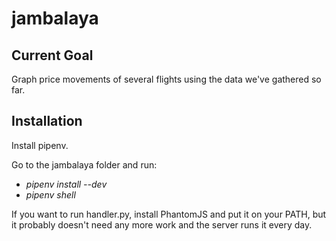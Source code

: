 # jambalaya

## Current Goal
Graph price movements of several flights using the data we've gathered so far.

## Installation
Install pipenv.

Go to the jambalaya folder and run:

* *pipenv install --dev*
* *pipenv shell*

If you want to run handler.py, install PhantomJS and put it on your PATH, but it probably
doesn't need any more work and the server runs it every day.
